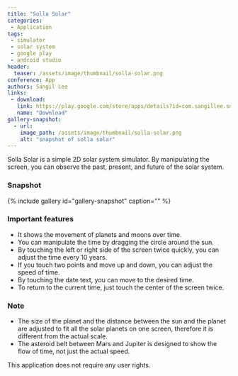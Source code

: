 ```yaml
---
title: "Solla Solar"
categories:
 - Application
tags:
 - simulator
 - solar system
 - google play
 - android studio
header:
  teaser: /assets/image/thumbnail/solla-solar.png
conference: App
authors: Sangil Lee
links: 
 - download: 
   link: https://play.google.com/store/apps/details?id=com.sangillee.sollasolar
   name: "Download"
gallery-snapshot:
  - url: 
    image_path: /assets/image/thumbnail/solla-solar.png
    alt: "snapshot of solla solar"
---
```


Solla Solar is a simple 2D solar system simulator. By manipulating the screen, you can observe the past, present, and future of the solar system.

### Snapshot
{% include gallery id="gallery-snapshot" caption="" %}

### Important features
* It shows the movement of planets and moons over time.
* You can manipulate the time by dragging the circle around the sun.
* By touching the left or right side of the screen twice quickly, you can adjust the time every 10 years.
* If you touch two points and move up and down, you can adjust the speed of time.
* By touching the date text, you can move to the desired time.
* To return to the current time, just touch the center of the screen twice.

### Note
* The size of the planet and the distance between the sun and the planet are adjusted to fit all the solar planets on one screen, therefore it is different from the actual scale.
* The asteroid belt between Mars and Jupiter is designed to show the flow of time, not just the actual speed.

This application does not require any user rights.